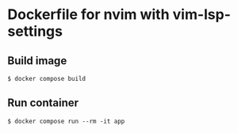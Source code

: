 # Dockerfile for nvim with vim-lsp-settings

## Build image

```console
$ docker compose build
```

## Run container

```console
$ docker compose run --rm -it app
```
